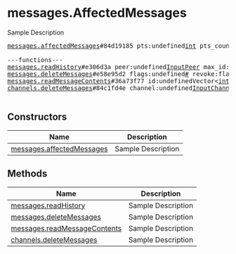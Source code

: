 # messages.AffectedMessages

Sample Description

<pre>
<a href="../constructor/messages.affectedMessages">messages.affectedMessages</a>#84d19185 pts:undefined<a href="../type/int.md">int</a> pts_count:undefined<a href="../type/int.md">int</a> = undefined<a href="../type/messages.AffectedMessages.md">messages.AffectedMessages</a>;

---functions---
<a href="../method/messages.readHistory">messages.readHistory</a>#e306d3a peer:undefined<a href="../type/InputPeer.md">InputPeer</a> max_id:undefined<a href="../type/int.md">int</a> = undefined<a href="../type/messages.AffectedMessages.md">messages.AffectedMessages</a>;
<a href="../method/messages.deleteMessages">messages.deleteMessages</a>#e58e95d2 flags:undefined<a href="../type/#.md">#</a> revoke:flags.0?<a href="../type/true.md">true</a> id:undefinedVector&lt;<a href="../type/int.md">int</a>&gt; = undefined<a href="../type/messages.AffectedMessages.md">messages.AffectedMessages</a>;
<a href="../method/messages.readMessageContents">messages.readMessageContents</a>#36a73f77 id:undefinedVector&lt;<a href="../type/int.md">int</a>&gt; = undefined<a href="../type/messages.AffectedMessages.md">messages.AffectedMessages</a>;
<a href="../method/channels.deleteMessages">channels.deleteMessages</a>#84c1fd4e channel:undefined<a href="../type/InputChannel.md">InputChannel</a> id:undefinedVector&lt;<a href="../type/int.md">int</a>&gt; = undefined<a href="../type/messages.AffectedMessages.md">messages.AffectedMessages</a>;

</pre>

## Constructors

| Name | Description |
|------|-------------|
| [messages.affectedMessages](../constructor/messages.affectedMessages.md) | Sample Description |

## Methods

| Name | Description |
|------|-------------|
| [messages.readHistory](../method/messages.readHistory.md) | Sample Description |
| [messages.deleteMessages](../method/messages.deleteMessages.md) | Sample Description |
| [messages.readMessageContents](../method/messages.readMessageContents.md) | Sample Description |
| [channels.deleteMessages](../method/channels.deleteMessages.md) | Sample Description |
